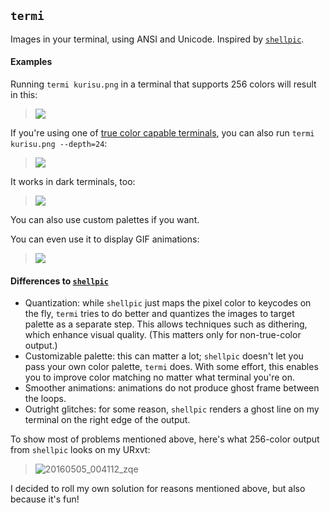 `termi`
-------

Images in your terminal, using ANSI and Unicode. Inspired by
[`shellpic`](https://github.com/larsjsol/shellpic).

#### Examples

Running `termi kurisu.png` in a terminal that supports 256 colors will result
in this:

> ![](https://cloud.githubusercontent.com/assets/1045476/15031404/ac06fbb8-1258-11e6-916d-c4e08d43952c.png)

If you're using one of [true color capable
terminals](https://gist.github.com/XVilka/8346728), you can also run `termi
kurisu.png --depth=24`:

> ![](https://cloud.githubusercontent.com/assets/1045476/15031403/ac0590f2-1258-11e6-8bca-1efc721fe880.png)

It works in dark terminals, too:

> ![](https://cloud.githubusercontent.com/assets/1045476/15031402/ac03215a-1258-11e6-8d31-4146eecde2b5.png)

You can also use custom palettes if you want.

You can even use it to display GIF animations:

> ![](https://cloud.githubusercontent.com/assets/1045476/15032039/cf9036e4-125d-11e6-8b7d-87538d57e68d.gif)

#### Differences to [`shellpic`](https://github.com/larsjsol/shellpic)

- Quantization: while `shellpic` just maps the pixel color to keycodes on the
  fly, `termi` tries to do better and quantizes the images to target palette
  as a separate step. This allows techniques such as dithering, which enhance
  visual quality. (This matters only for non-true-color output.)
- Customizable palette: this can matter a lot; `shellpic` doesn't let you pass
  your own color palette, `termi` does. With some effort, this enables you to
  improve color matching no matter what terminal you're on.
- Smoother animations: animations do not produce ghost frame between the loops.
- Outright glitches: for some reason, `shellpic` renders a ghost line on my
  terminal on the right edge of the output.

To show most of problems mentioned above, here's what 256-color output from
`shellpic` looks on my URxvt:

>![20160505_004112_zqe](https://cloud.githubusercontent.com/assets/1045476/15031582/16c7ea9c-125a-11e6-9a0d-da6bc961c890.png)

I decided to roll my own solution for reasons mentioned above, but also because
it's fun!
